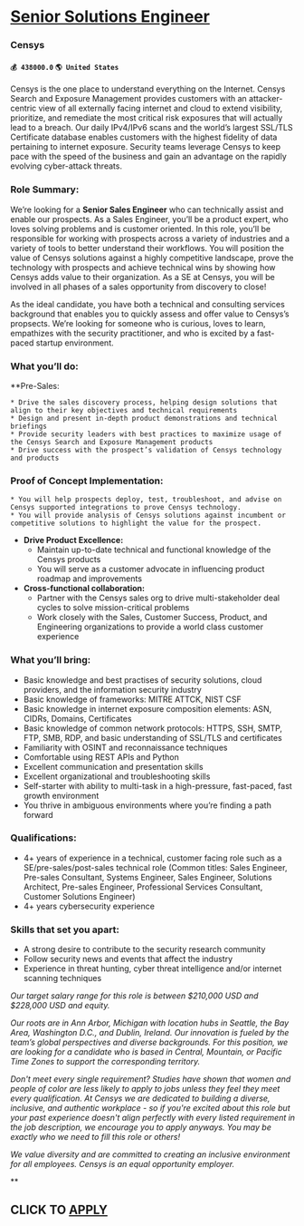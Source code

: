 # [Senior Solutions Engineer](https://www.remotewlb.com/apply/senior-solutions-engineer-68044)  
### Censys  
#### `💰 438000.0` `🌎 United States`  

Censys is the one place to understand everything on the Internet. Censys Search and Exposure Management provides customers with an attacker-centric view of all externally facing internet and cloud to extend visibility, prioritize, and remediate the most critical risk exposures that will actually lead to a breach. Our daily IPv4/IPv6 scans and the world’s largest SSL/TLS Certificate database enables customers with the highest fidelity of data pertaining to internet exposure. Security teams leverage Censys to keep pace with the speed of the business and gain an advantage on the rapidly evolving cyber-attack threats.

### Role Summary:

We’re looking for a **Senior Sales Engineer** who can technically assist and enable our prospects. As a Sales Engineer, you’ll be a product expert, who loves solving problems and is customer oriented. In this role, you’ll be responsible for working with prospects across a variety of industries and a variety of tools to better understand their workflows. You will position the value of Censys solutions against a highly competitive landscape, prove the technology with prospects and achieve technical wins by showing how Censys adds value to their organization. As a SE at Censys, you will be involved in all phases of a sales opportunity from discovery to close!

As the ideal candidate, you have both a technical and consulting services background that enables you to quickly assess and offer value to Censys’s propsects. We’re looking for someone who is curious, loves to learn, empathizes with the security practitioner, and who is excited by a fast-paced startup environment.

### What you’ll do:

 **Pre-Sales:

    * Drive the sales discovery process, helping design solutions that align to their key objectives and technical requirements
    * Design and present in-depth product demonstrations and technical briefings
    * Provide security leaders with best practices to maximize usage of the Censys Search and Exposure Management products
    * Drive success with the prospect’s validation of Censys technology and products

### Proof of Concept Implementation:

    * You will help prospects deploy, test, troubleshoot, and advise on Censys supported integrations to prove Censys technology.
    * You will provide analysis of Censys solutions against incumbent or competitive solutions to highlight the value for the prospect. 
  * **Drive Product Excellence:**
    * Maintain up-to-date technical and functional knowledge of the Censys products
    * You will serve as a customer advocate in influencing product roadmap and improvements
  * **Cross-functional collaboration:**
    * Partner with the Censys sales org to drive multi-stakeholder deal cycles to solve mission-critical problems
    * Work closely with the Sales, Customer Success, Product, and Engineering organizations to provide a world class customer experience

### What you’ll bring:

  * Basic knowledge and best practises of security solutions, cloud providers, and the information security industry
  * Basic knowledge of frameworks: MITRE ATTCK, NIST CSF 
  * Basic knowledge in internet exposure composition elements: ASN, CIDRs, Domains, Certificates 
  * Basic knowledge of common network protocols: HTTPS, SSH, SMTP, FTP, SMB, RDP, and basic understanding of SSL/TLS and certificates
  * Familiarity with OSINT and reconnaissance techniques 
  * Comfortable using REST APIs and Python
  * Excellent communication and presentation skills
  * Excellent organizational and troubleshooting skills
  * Self-starter with ability to multi-task in a high-pressure, fast-paced, fast growth environment
  * You thrive in ambiguous environments where you’re finding a path forward

### Qualifications:

  * 4+ years of experience in a technical, customer facing role such as a SE/pre-sales/post-sales technical role (Common titles: Sales Engineer, Pre-sales Consultant, Systems Engineer, Sales Engineer, Solutions Architect, Pre-sales Engineer, Professional Services Consultant, Customer Solutions Engineer)
  * 4+ years cybersecurity experience

### Skills that set you apart:

  * A strong desire to contribute to the security research community
  * Follow security news and events that affect the industry
  * Experience in threat hunting, cyber threat intelligence and/or internet scanning techniques

_Our target salary range for this role is between $210,000 USD and $228,000 USD_ _and equity._

_Our roots are in Ann Arbor, Michigan with location hubs in Seattle, the Bay Area, Washington D.C., and Dublin, Ireland. Our innovation is fueled by the team’s global perspectives and diverse backgrounds. For this position, we are looking for a candidate who is based in Central, Mountain, or Pacific Time Zones to support the corresponding territory._

_Don't meet every single requirement? Studies have shown that women and people of color are less likely to apply to jobs unless they feel they meet every qualification. At Censys we are dedicated to building a diverse, inclusive, and authentic workplace - so if you're excited about this role but your past experience doesn't align perfectly with every listed requirement in the job description, we encourage you to apply anyways. You may be exactly who we need to fill this role or others!_

_We value diversity and are committed to creating an inclusive environment for all employees. Censys is an equal opportunity employer._

**

  
## CLICK TO [APPLY](https://www.remotewlb.com/apply/senior-solutions-engineer-68044)

